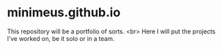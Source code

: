 # minimeus.github.io
This repository will be a portfolio of sorts. &lt;br> Here I will put the projects I've worked on, be it solo or in a team.
